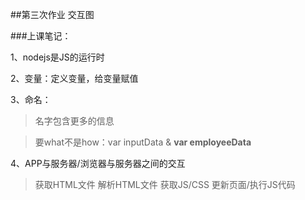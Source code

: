 ##第三次作业 交互图

###上课笔记：

1、nodejs是JS的运行时

2、变量：定义变量，给变量赋值

3、命名：
>名字包含更多的信息

>要what不是how：var inputData & **var employeeData**

4、APP与服务器/浏览器与服务器之间的交互
>获取HTML文件
>解析HTML文件
>获取JS/CSS
>更新页面/执行JS代码
